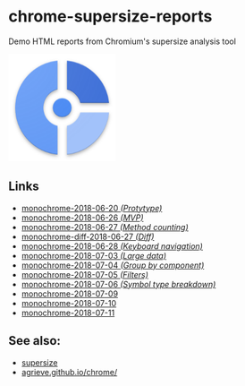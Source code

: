 # chrome-supersize-reports
Demo HTML reports from Chromium's supersize analysis tool

<img src="icon.png" height="192" width="192">

## Links
- [monochrome-2018-06-20 _(Protytype)_](monochrome-2018-06-20)
- [monochrome-2018-06-26 _(MVP)_](monochrome-2018-06-26)
- [monochrome-2018-06-27 _(Method counting)_](monochrome-2018-06-27)
- [monochrome-diff-2018-06-27 _(Diff)_](monochrome-diff-2018-06-27)
- [monochrome-2018-06-28 _(Keyboard navigation)_](monochrome-2018-06-28)
- [monochrome-2018-07-03 _(Large data)_](monochrome-2018-07-03)
- [monochrome-2018-07-04 _(Group by component)_](monochrome-2018-07-04)
- [monochrome-2018-07-05 _(Filters)_](monochrome-2018-07-05)
- [monochrome-2018-07-06 _(Symbol type breakdown)_](monochrome-2018-07-06)
- [monochrome-2018-07-09](monochrome-2018-07-09)
- [monochrome-2018-07-10](monochrome-2018-07-10)
- [monochrome-2018-07-11](monochrome-2018-07-11)

## See also:
- [supersize](https://chromium.googlesource.com/chromium/src/+/master/tools/binary_size/README.md#Super-Size)
- [agrieve.github.io/chrome/](https://agrieve.github.io/chrome/)
